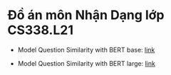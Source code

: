 # Đồ án môn Nhận Dạng lớp CS338.L21

* Model Question Similarity with BERT base: [link](https://drive.google.com/drive/folders/1JD0Y1Ipcr0VTSgIBjykfLYmN8_GUmGRn?usp=sharing)

* Model Question Similarity with BERT large: [link](https://drive.google.com/drive/folders/1PwNYU9xHYIwszkvgTBNYt1n82zyB4HcZ?usp=sharing)
